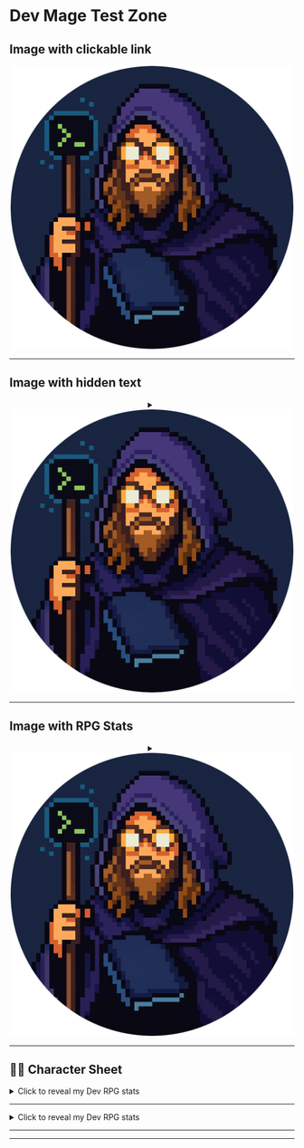 
# Dev Mage Test Zone

## Image with clickable link

<div align=center>
	<a href="https://github.com/SaydRomey/SaydRomey/tests/dev-mage.md">
	  <img src=".././assets/dev-mage.png" alt="Dev Mage" width="500">
	</a>
</div>

---

## Image with hidden text

<div align=center>

<details>
  <summary>
	<img src=".././assets/dev-mage.png" alt="Dev Mage" width="500">
  </summary>
  Clicked on the image.</br>
  Now this appears..
</details>

</div>

---

## Image with RPG Stats

<div align=center>

<details>
  <summary>
	<img src=".././assets/dev-mage.png" alt="Dev Mage" width="500">
	<!-- </br>Click to reveal my Dev RPG stats -->
  </summary>
<table>
  <tr>
	<td style="vertical-align: top; padding-right: 1rem;">
	  <img src=".././assets/dev-mage.png" alt="Dev Mage" width="120"/>
	  <hr>
	</td>
	<td style="vertical-align: top;">
	  <table>
		<tr>
		  <td style="padding-right: 0.5rem;"><strong>Name</strong>:</td>
		  <td>Sayd</td>
		</tr>
		<tr>
		  <td style="padding-right: 0.5rem;"><strong>Class</strong>:</td>
		  <td>Shell-wielding dev mage</td>
		</tr>
		<tr>
		  <td style="padding-right: 0.5rem;"><strong>Subclass</strong>:</td>
		  <td>Makefile scholar, arcane game tinkerer, Linux technomancer</td>
		</tr>
	  </table>
	</td>
  </tr>
</table>
<table>
  <tr>
	<td style="padding-right: 0.5rem; vertical-align: top;"><strong>Skills</strong>:</td>
	<td>
	  Script Smithing – Hand-forges Bash incantations.<br>
	  Workflow Alchemy – Transmutes chaos into reusable scripts.<br>
	  Automation Runes – Etches <code>.sh</code> rituals that banish tedium and summon order.<br>
	  Daemon Whispering – Talks to background processes. They sometimes talk back.
	</td>
  </tr>
<tr>
  <td style="padding-right: 0.5rem; vertical-align: top;"><strong>Inventory</strong>:</td>
	<td>
	  +1 Makefile<br>
	  Shell wand (bound to <code>~/bin</code>)<br>
	  <code>.bash_history</code> scroll<br>
	  Uncompiled dream shards of a 2D game<br>
	  Half-mapped levels and gravity experiments<br>
	  A well-worn 42 spellbook (<code>cdumais’s Grimoire of the Common Core</code>)
	</td>
  </tr>
  <tr>
	<td style="padding-right: 0.5rem; vertical-align: top;"><strong>Active Quests</strong>:</td>
	<td>
	  Refactor the Ancient Scripts (with annotations this time)<br>
	  Document the Forgotten Projects before they fade<br>
	  Discover the Hidden Job Board of Sysadminia<br>
	  Tame the input beasts of multi-dimensional game realms
	</td>
  </tr>
  <tr>
	<td style="padding-right: 0.5rem; vertical-align: top;"><strong>Known Bugs</strong>:</td>
	<td>
	  Occasionally casts <code>rm -rf</code> too confidently<br>
	  Believes every script deserves version control<br>
	  Talks to daemons in public<br>
	  Too many terminal tabs, too little RAM<br>
	  Wears headphones like armor against chaotic frequencies<br>
	  Easily startled by audio crits; Proximity debuff active
	</td>
  </tr>
</table>
<p><strong>Achievements</strong>:</p>
<div style="margin-top: 0.5rem;">
  <a href="https://www.credly.com/badges/dce5ba28-a041-4f79-bad6-19be6ea74746/public_url">
	<img src=".././assets/42-cursus-junior-developer-level-9.png" alt="42 Cursus Junior Developer Badge" width="100"/>
  </a>
</div>

</details>

</div>

---



## 🧙‍♂️ Character Sheet

<details>
<summary>Click to reveal my Dev RPG stats</summary>

<table>
  <tr>
	<td style="vertical-align: top; padding-right: 1rem;">
	  <img src=".././assets/dev-mage.png" alt="Dev Mage" width="120"/>
	  <div style="margin-top: 0.5rem;">
		<a href="https://www.credly.com/badges/dce5ba28-a041-4f79-bad6-19be6ea74746/public_url">
		  <img src=".././assets/42-cursus-junior-developer-level-9.png" alt="42 Cursus Junior Developer Badge" width="100"/>
		</a>
	  </div>
	</td>
	<td style="vertical-align: top;">
	  <table>
		<tr>
		  <td style="padding-right: 0.5rem; vertical-align: top;"><strong>Name</strong>:</td>
		  <td>Sayd</td>
		</tr>
		<tr>
		  <td style="padding-right: 0.5rem; vertical-align: top;"><strong>Class</strong>:</td>
		  <td>Shell-wielding dev mage</td>
		</tr>
		<tr>
		  <td style="padding-right: 0.5rem; vertical-align: top;"><strong>Subclass</strong>:</td>
		  <td>Makefile scholar, arcane game tinkerer, Linux technomancer</td>
		</tr>
		<tr>
		  <td style="padding-right: 0.5rem; vertical-align: top;"><strong>Skills</strong>:</td>
		  <td>
			Script Smithing – Hand-forges Bash incantations.<br>
			Workflow Alchemy – Transmutes chaos into reusable scripts.<br>
			Automation Runes – Etches <code>.sh</code> rituals that banish tedium and summon order.<br>
			Daemon Whispering – Talks to background processes. They sometimes talk back.
		  </td>
		</tr>
		<tr>
		  <td style="padding-right: 0.5rem; vertical-align: top;"><strong>Inventory</strong>:</td>
		  <td>
			+1 Makefile<br>
			Shell wand (bound to <code>~/bin</code>)<br>
			<code>.bash_history</code> scroll<br>
			Uncompiled dream shards of a 2D game<br>
			Half-mapped levels and gravity experiments<br>
			A well-worn 42 spellbook (<code>cdumais’s Grimoire of the Common Core</code>)
		  </td>
		</tr>
		<tr>
		  <td style="padding-right: 0.5rem; vertical-align: top;"><strong>Active Quests</strong>:</td>
		  <td>
			Refactor the Ancient Scripts (with annotations this time)<br>
			Document the Forgotten Projects before they fade<br>
			Discover the Hidden Job Board of Sysadminia<br>
			Tame the input beasts of multi-dimensional game realms
		  </td>
		</tr>
		<tr>
		  <td style="padding-right: 0.5rem; vertical-align: top;"><strong>Known Bugs</strong>:</td>
		  <td>
			Occasionally casts <code>rm -rf</code> too confidently<br>
			Believes every script deserves version control<br>
			Talks to daemons in public<br>
			Too many terminal tabs, too little RAM<br>
			Wears headphones like armor against chaotic frequencies<br>
			Easily startled by audio crits; Proximity debuff active
		  </td>
		</tr>
	  </table>
	</td>
  </tr>
</table>

</details>

---

<details>
<summary>Click to reveal my Dev RPG stats</summary>

<table>
  <tr>
	<td style="vertical-align: top; padding-right: 1rem;">
	  <img src=".././assets/dev-mage.png" alt="Dev Mage" width="120"/>
	  <hr>
	</td>
	<td style="vertical-align: top;">
	  <table>
		<tr>
		  <td style="padding-right: 0.5rem;"><strong>Name</strong>:</td>
		  <td>Sayd</td>
		</tr>
		<tr>
		  <td style="padding-right: 0.5rem;"><strong>Class</strong>:</td>
		  <td>Shell-wielding dev mage</td>
		</tr>
		<tr>
		  <td style="padding-right: 0.5rem;"><strong>Subclass</strong>:</td>
		  <td>Makefile scholar, arcane game tinkerer, Linux technomancer</td>
		</tr>
	  </table>
	</td>
  </tr>
</table>
<table>
  <tr>
	<td style="padding-right: 0.5rem; vertical-align: top;"><strong>Skills</strong>:</td>
	<td>
	  Script Smithing – Hand-forges Bash incantations.<br>
	  Workflow Alchemy – Transmutes chaos into reusable scripts.<br>
	  Automation Runes – Etches <code>.sh</code> rituals that banish tedium and summon order.<br>
	  Daemon Whispering – Talks to background processes. They sometimes talk back.
	</td>
  </tr>
<tr>
  <td style="padding-right: 0.5rem; vertical-align: top;"><strong>Inventory</strong>:</td>
	<td>
	  +1 Makefile<br>
	  Shell wand (bound to <code>~/bin</code>)<br>
	  <code>.bash_history</code> scroll<br>
	  Uncompiled dream shards of a 2D game<br>
	  Half-mapped levels and gravity experiments<br>
	  A well-worn 42 spellbook (<code>cdumais’s Grimoire of the Common Core</code>)
	</td>
  </tr>
  <tr>
	<td style="padding-right: 0.5rem; vertical-align: top;"><strong>Active Quests</strong>:</td>
	<td>
	  Refactor the Ancient Scripts (with annotations this time)<br>
	  Document the Forgotten Projects before they fade<br>
	  Discover the Hidden Job Board of Sysadminia<br>
	  Tame the input beasts of multi-dimensional game realms
	</td>
  </tr>
  <tr>
	<td style="padding-right: 0.5rem; vertical-align: top;"><strong>Known Bugs</strong>:</td>
	<td>
	  Occasionally casts <code>rm -rf</code> too confidently<br>
	  Believes every script deserves version control<br>
	  Talks to daemons in public<br>
	  Too many terminal tabs, too little RAM<br>
	  Wears headphones like armor against chaotic frequencies<br>
	  Easily startled by audio crits; Proximity debuff active
	</td>
  </tr>
</table>
<p><strong>Achievements</strong>:</p>
<div style="margin-top: 0.5rem;">
  <a href="https://www.credly.com/badges/dce5ba28-a041-4f79-bad6-19be6ea74746/public_url">
	<img src=".././assets/42-cursus-junior-developer-level-9.png" alt="42 Cursus Junior Developer Badge" width="100"/>
  </a>
</div>

</details>

---




---
